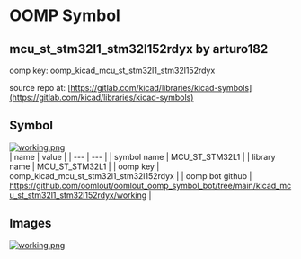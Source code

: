 # OOMP Symbol  
## mcu_st_stm32l1_stm32l152rdyx  by arturo182  
  
oomp key: oomp_kicad_mcu_st_stm32l1_stm32l152rdyx  
  
source repo at: [https://gitlab.com/kicad/libraries/kicad-symbols](https://gitlab.com/kicad/libraries/kicad-symbols)  
## Symbol  
  
[![working.png](working_600.png)](working.png)  
| name | value | 
| --- | --- | 
| symbol name | MCU_ST_STM32L1 | 
| library name | MCU_ST_STM32L1 | 
| oomp key | oomp_kicad_mcu_st_stm32l1_stm32l152rdyx | 
| oomp bot github | https://github.com/oomlout/oomlout_oomp_symbol_bot/tree/main/kicad_mcu_st_stm32l1_stm32l152rdyx/working | 
## Images  
  
[![working.png](working_140.png)](working.png)  
